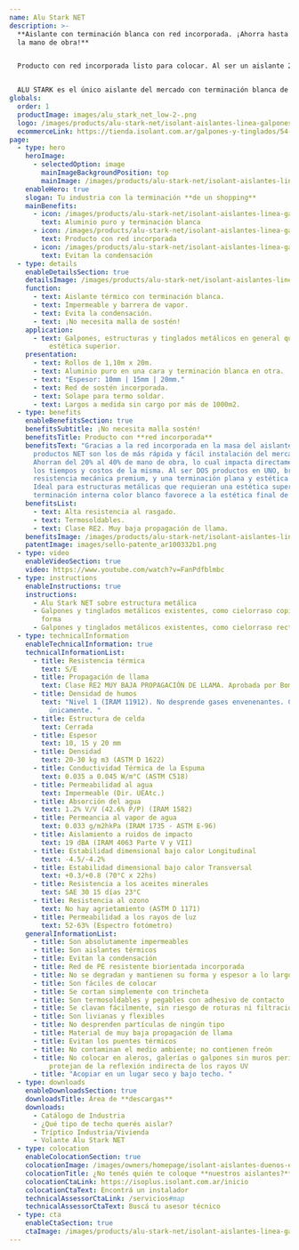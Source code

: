 ```yaml
---
name: Alu Stark NET
description: >-
  **Aislante con terminación blanca con red incorporada. ¡Ahorra hasta un 40% de
  la mano de obra!**


  Producto con red incorporada listo para colocar. Al ser un aislante 2 en 1, se ahorra del 20% al 40% de tiempo de colocación en obra, lo cual impacta directamente en el costo total de la misma. Reduciendo además a la mitad los accidentes por riesgo de colocación en altura.


  ALU STARK es el único aislante del mercado con terminación blanca de alta resistencia que permite darle a tu estructura metálica una estética superior, además de aislarlos térmicamente. Ideal para supermercados, concesionarias de autos, etc.
globals:
  order: 1
  productImage: images/alu_stark_net_low-2-.png
  logo: /images/products/alu-stark-net/isolant-aislantes-linea-galpones-y-tinglados-alu-stark-net-logo.png
  ecommerceLink: https://tienda.isolant.com.ar/galpones-y-tinglados/54-alu-stark-10-net.html
page:
  - type: hero
    heroImage:
      - selectedOption: image
        mainImageBackgroundPosition: top
        mainImage: /images/products/alu-stark-net/isolant-aislantes-linea-galpones-y-tinglados-alu-stark-net-imagen.jpg
    enableHero: true
    slogan: Tu industria con la terminación **de un shopping**
    mainBenefits:
      - icon: /images/products/alu-stark-net/isolant-aislantes-linea-galpones-y-tinglados-alu-stark-net-beneficio-2.svg
        text: Aluminio puro y terminación blanca
      - icon: /images/products/alu-stark-net/isolant-aislantes-linea-galpones-y-tinglados-alu-stark-net-beneficio-1.svg
        text: Producto con red incorporada
      - icon: /images/products/alu-stark-net/isolant-aislantes-linea-galpones-y-tinglados-alu-stark-net-beneficio-3.svg
        text: Evitan la condensación
  - type: details
    enableDetailsSection: true
    detailsImage: /images/products/alu-stark-net/isolant-aislantes-linea-galpones-y-tinglados-alu-stark-net-imagen-producto.jpg
    function:
      - text: Aislante térmico con terminación blanca.
      - text: Impermeable y barrera de vapor.
      - text: Evita la condensación.
      - text: ¡No necesita malla de sostén!
    application:
      - text: Galpones, estructuras y tinglados metálicos en general que necesiten una
          estética superior.
    presentation:
      - text: Rollos de 1,10m x 20m.
      - text: Aluminio puro en una cara y terminación blanca en otra.
      - text: "Espesor: 10mm | 15mm | 20mm."
      - text: Red de sostén incorporada.
      - text: Solape para termo soldar.
      - text: Largos a medida sin cargo por más de 1000m2.
  - type: benefits
    enableBenefitsSection: true
    benefitsSubtitle: ¡No necesita malla sostén!
    benefitsTitle: Producto con **red incorporada**
    benefitsText: "Gracias a la red incorporada en la masa del aislante, nuestros
      productos NET son los de más rápida y fácil instalación del mercado.
      Ahorran del 20% al 40% de mano de obra, lo cual impacta directamente en
      los tiempos y costos de la misma. Al ser DOS productos en UNO, brinda una
      resistencia mecánica premium, y una terminación plana y estética superior.
      Ideal para estructuras metálicas que requieran una estética superior: La
      terminación interna color blanco favorece a la estética final de la obra."
    benefitsList:
      - text: Alta resistencia al rasgado.
      - text: Termosoldables.
      - text: Clase RE2. Muy baja propagación de llama.
    benefitsImage: /images/products/alu-stark-net/isolant-aislantes-linea-galpones-y-tinglados-alu-stark-net-beneficio-exclusivo.jpg
    patentImage: images/sello-patente_ar100332b1.png
  - type: video
    enableVideoSection: true
    video: https://www.youtube.com/watch?v=FanPdfblmbc
  - type: instructions
    enableInstructions: true
    instructions:
      - Alu Stark NET sobre estructura metálica
      - Galpones y tinglados metálicos existentes, como cielorraso copiando la
        forma
      - Galpones y tinglados metálicos existentes, como cielorraso recto
  - type: technicalInformation
    enableTechnicalInformation: true
    technicalInformationList:
      - title: Resistencia térmica
        text: S/E
      - title: Propagación de llama
        text: Clase RE2 MUY BAJA PROPAGACIÓN DE LLAMA. Aprobada por Bomberos Argentina.
      - title: Densidad de humos
        text: "Nivel 1 (IRAM 11912). No desprende gases envenenantes. CO2 + H20 + calor
          únicamente. "
      - title: Estructura de celda
        text: Cerrada
      - title: Espesor
        text: 10, 15 y 20 mm
      - title: Densidad
        text: 20-30 kg m3 (ASTM D 1622)
      - title: Conductividad Térmica de la Espuma
        text: 0.035 a 0.045 W/m°C (ASTM C518)
      - title: Permeabilidad al agua
        text: Impermeable (Dir. UEAtc.)
      - title: Absorción del agua
        text: 1.2% V/V (42.6% P/P) (IRAM 1582)
      - title: Permeancia al vapor de agua
        text: 0.033 g/m2hkPa (IRAM 1735 - ASTM E-96)
      - title: Aislamiento a ruidos de impacto
        text: 19 dBA (IRAM 4063 Parte V y VII)
      - title: Estabilidad dimensional bajo calor Longitudinal
        text: -4.5/-4.2%
      - title: Estabilidad dimensional bajo calor Transversal
        text: +0.3/+0.8 (70°C x 22hs)
      - title: Resistencia a los aceites minerales
        text: SAE 30 15 días 23°C
      - title: Resistencia al ozono
        text: No hay agrietamiento (ASTM D 1171)
      - title: Permeabilidad a los rayos de luz
        text: 52-63% (Espectro fotómetro)
    generalInformationList:
      - title: Son absolutamente impermeables
      - title: Son aislantes térmicos
      - title: Evitan la condensación
      - title: Red de PE resistente biorientada incorporada
      - title: No se degradan y mantienen su forma y espesor a lo largo del tiempo
      - title: Son fáciles de colocar
      - title: Se cortan simplemente con trincheta
      - title: Son termosoldables y pegables con adhesivo de contacto
      - title: Se clavan fácilmente, sin riesgo de roturas ni filtraciones
      - title: Son livianas y flexibles
      - title: No desprenden partículas de ningún tipo
      - title: Material de muy baja propagación de llama
      - title: Evitan los puentes térmicos
      - title: No contaminan el medio ambiente; no contienen freón
      - title: No colocar en aleros, galerías o galpones sin muros perimetrales que
          protejan de la reflexión indirecta de los rayos UV
      - title: "Acopiar en un lugar seco y bajo techo. "
  - type: downloads
    enableDownloadsSection: true
    downloadsTitle: Área de **descargas**
    downloads:
      - Catálogo de Industria
      - ¿Qué tipo de techo querés aislar?
      - Tríptico Industria/Vivienda
      - Volante Alu Stark NET
  - type: colocation
    enableColocationSection: true
    colocationImage: /images/owners/homepage/isolant-aislantes-duenos-e-inquilinos-isoplus-colocation.jpg
    colocationTitle: ¿No tenés quién te coloque **nuestros aislantes?**
    colocationCtaLink: https://isoplus.isolant.com.ar/inicio
    colocationCtaText: Encontrá un instalador
    technicalAssessorCtaLink: /servicios#map
    technicalAssessorCtaText: Buscá tu asesor técnico
  - type: cta
    enableCtaSection: true
    ctaImage: /images/products/alu-stark-net/isolant-aislantes-linea-galpones-y-tinglados-alu-stark-net-imagen-cta.jpg
---
```

